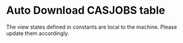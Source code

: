 # Auto Download CASJOBS table
The view states defined in constants are local to the machine. Please update them accordingly.